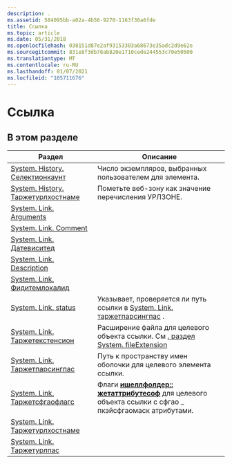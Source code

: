 ```yaml
---
description: .
ms.assetid: 584095bb-a02a-4b56-9270-1163f36a6fde
title: Ссылка
ms.topic: article
ms.date: 05/31/2018
ms.openlocfilehash: 038151d87e2af93153303a68673e35adc2d9e62e
ms.sourcegitcommit: 831e8f3db78ab820e1710cede244553c70e50500
ms.translationtype: MT
ms.contentlocale: ru-RU
ms.lasthandoff: 01/07/2021
ms.locfileid: "105711676"
---
```

# <a name="link"></a>Ссылка

## <a name="in-this-section"></a>В этом разделе



| Раздел                                                                                      | Описание                                                                                                                                                             |
|--------------------------------------------------------------------------------------------|-------------------------------------------------------------------------------------------------------------------------------------------------------------------------|
| [System. History. Селектионкаунт](props-system-history-selectioncount.md)<br/>        | Число экземпляров, выбранных пользователем для элемента.<br/>                                                                                                       |
| [System. History. Таржетурлхостнаме](props-system-history-targeturlhostname.md)<br/>  | Пометьте веб-зону как значение перечисления УРЛЗОНЕ.<br/>                                                                                                          |
| [System. Link. Arguments](./props-system-link-arguments.md)<br/>                 |                                                                                                                                                                         |
| [System. Link. Comment](./props-system-link-comment.md)<br/>                     |                                                                                                                                                                         |
| [System. Link. Датевиситед](./props-system-link-datevisited.md)<br/>             |                                                                                                                                                                         |
| [System. Link. Description](./props-system-link-description.md)<br/>             |                                                                                                                                                                         |
| [System. Link. Фидитемлокалид](props-system-link-feeditemlocalid.md)<br/>            |                                                                                                                                                                         |
| [System. Link. status](./props-system-link-status.md)<br/>                       | Указывает, проверяется ли путь ссылки в [System. Link. таржетпарсингпас](./props-system-link-targetparsingpath.md) .<br/>                                   |
| [System. Link. Таржетекстенсион](./props-system-link-targetextension.md)<br/>     | Расширение файла для целевого объекта ссылки. См [. раздел System. fileExtension](./props-system-fileextension.md)<br/>                                                          |
| [System. Link. Таржетпарсингпас](./props-system-link-targetparsingpath.md)<br/> | Путь к пространству имен оболочки для целевого элемента ссылки.<br/>                                                                                                     |
| [System. Link. Таржетсфгаофлагс](./props-system-link-targetsfgaoflags.md)<br/>   | Флаги [**ишеллфолдер:: жетаттрибутесоф**](/windows/win32/api/shobjidl_core/nf-shobjidl_core-ishellfolder-getattributesof) для целевого объекта ссылки с сфгао \_ пкэйсфгаомаск атрибутами.<br/> |
| [System. Link. Таржетурлхостнаме](props-system-link-targeturlhostname.md)<br/>        |                                                                                                                                                                         |
| [System. Link. Таржетурлпас](props-system-link-targeturlpath.md)<br/>                |                                                                                                                                                                         |



 

 

 
